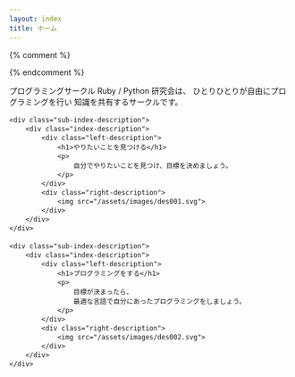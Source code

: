 ```yaml
---
layout: index
title: ホーム
---
```


{% comment %}
<!-- <link rel="stylesheet" href="assets/css/header_anime.css">
<script src="assets/js/header_anime.js"></script> -->
{% endcomment %}

<div id="index-main-contents">
</div>

<style>
body header nav ul li:nth-child(1) a{
    border-bottom: 2px solid #E8F5E9;
}
</style>

<div class="root-index-description">
    <div class="sub-index-description">
        <div class="index-description">
            <p class="center-d">
            プログラミングサークル Ruby / Python 研究会は、
            ひとりひとりが自由にプログラミングを行い
            知識を共有するサークルです。
            </p>
        </div>
    </div>

    <div class="sub-index-description">
        <div class="index-description">
            <div class="left-description">
                <h1>やりたいことを見つける</h1>
                <p>
                    自分でやりたいことを見つけ、目標を決めましょう。
                </p>
            </div>
            <div class="right-description">
                <img src="/assets/images/des001.svg">
            </div>
        </div>
    </div>

    <div class="sub-index-description">
        <div class="index-description">
            <div class="left-description">
                <h1>プログラミングをする</h1>
                <p>
                    目標が決まったら、
                    最適な言語で自分にあったプログラミングをしましょう。
                </p>
            </div>
            <div class="right-description">
                <img src="/assets/images/des002.svg">
            </div>
        </div>
    </div>
</div>